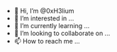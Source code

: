 - 👋 Hi, I’m @0xH3lium
- 👀 I’m interested in ...
- 🌱 I’m currently learning ...
- 💞️ I’m looking to collaborate on ...
- 📫 How to reach me ...

<!---
0xH3lium/0xH3lium is a ✨ special ✨ repository because its `README.md` (this file) appears on your GitHub profile.
You can click the Preview link to take a look at your changes.
--->
